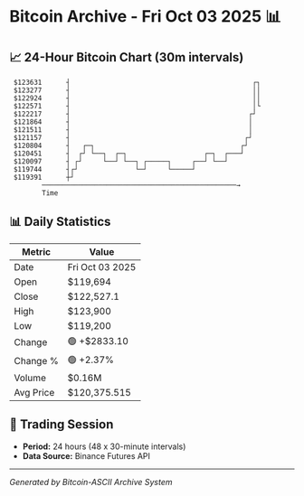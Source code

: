 # Bitcoin Archive - Fri Oct 03 2025 📊

## 📈 24-Hour Bitcoin Chart (30m intervals)

```
 $123631      ┤                                             ┌┐ 
 $123277      ┤                                             ││ 
 $122924      ┤                                             ││ 
 $122571      ┤                                             │└ 
 $122217      ┤                                            ┌┘  
 $121864      ┤                                            │   
 $121511      ┤                                            │   
 $121157      ┤                                           ┌┘   
 $120804      ┤   ┌─┐                                    ┌┘    
 $120451      ┤  ┌┘ └──┐  ┌─┐                   ┌─┐  ┌───┘     
 $120097      ┤ ┌┘     └──┘ └──┐ ┌─────┐     ┌──┘ └──┘         
 $119744      ┤┌┘              └─┘     └─────┘                 
 $119391      ┼┘                                               
        ────────────────────────────────────────────────→
        Time
```

## 📊 Daily Statistics

| Metric | Value |
|--------|-------|
| Date | Fri Oct 03 2025 |
| Open | $119,694 |
| Close | $122,527.1 |
| High | $123,900 |
| Low | $119,200 |
| Change | 🟢 +$2833.10 |
| Change % | 🟢 +2.37% |
| Volume | $0.16M |
| Avg Price | $120,375.515 |

## 📅 Trading Session

- **Period:** 24 hours (48 x 30-minute intervals)
- **Data Source:** Binance Futures API

---
*Generated by Bitcoin-ASCII Archive System*
